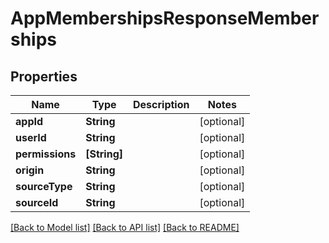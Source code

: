 # AppMembershipsResponseMemberships

## Properties
Name | Type | Description | Notes
------------ | ------------- | ------------- | -------------
**appId** | **String** |  | [optional] 
**userId** | **String** |  | [optional] 
**permissions** | **[String]** |  | [optional] 
**origin** | **String** |  | [optional] 
**sourceType** | **String** |  | [optional] 
**sourceId** | **String** |  | [optional] 

[[Back to Model list]](../README.md#documentation-for-models) [[Back to API list]](../README.md#documentation-for-api-endpoints) [[Back to README]](../README.md)


